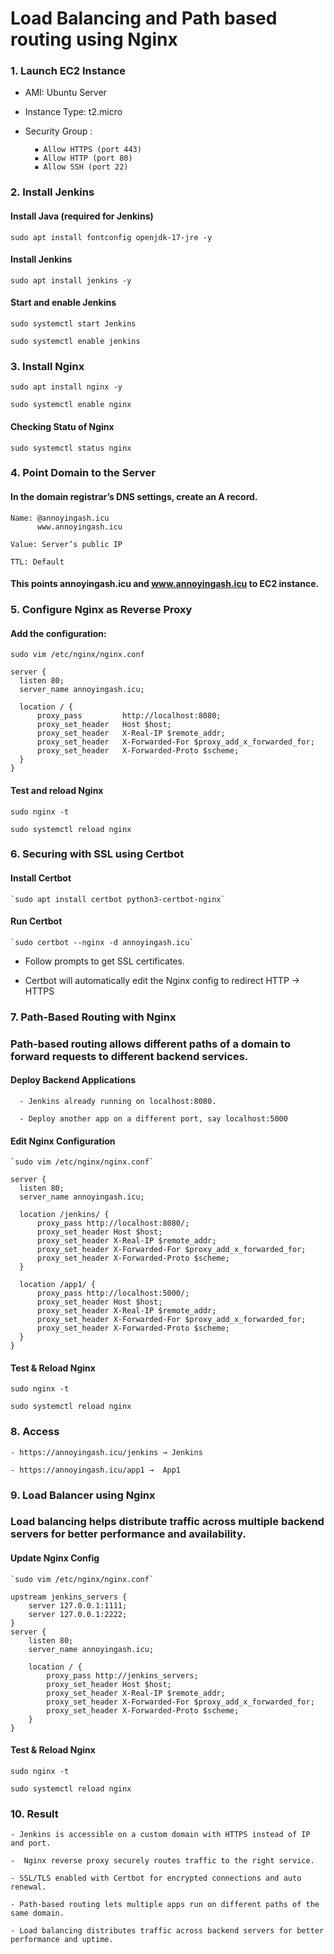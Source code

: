 # Load Balancing and Path based routing using Nginx

### 1. Launch EC2 Instance

- AMI: Ubuntu Server 
- Instance Type: t2.micro
- Security Group :
  
        ▪ Allow HTTPS (port 443)
        ▪ Allow HTTP (port 80)
        ▪ Allow SSH (port 22)

### 2. Install Jenkins

#### Install Java (required for Jenkins)

  `sudo apt install fontconfig openjdk-17-jre -y`

#### Install Jenkins

  `sudo apt install jenkins -y`

#### Start and enable Jenkins

  `sudo systemctl start Jenkins`

  `sudo systemctl enable jenkins`

### 3. Install Nginx

  `sudo apt install nginx -y`
  
  `sudo systemctl enable nginx`

#### Checking Statu of Nginx 

  `sudo systemctl status nginx`
  

### 4. Point Domain to the Server

#### In the domain registrar’s DNS settings, create an A record.

    Name: @annoyingash.icu
          www.annoyingash.icu
  
    Value: Server’s public IP

    TTL: Default

#### This points annoyingash.icu and www.annoyingash.icu to EC2 instance.


### 5. Configure Nginx as Reverse Proxy

#### Add the configuration:

  `sudo vim /etc/nginx/nginx.conf`

    server {
      listen 80;
      server_name annoyingash.icu;
  
      location / {
          proxy_pass         http://localhost:8080;
          proxy_set_header   Host $host;
          proxy_set_header   X-Real-IP $remote_addr;
          proxy_set_header   X-Forwarded-For $proxy_add_x_forwarded_for;
          proxy_set_header   X-Forwarded-Proto $scheme;
      }
    }

#### Test and reload Nginx

  `sudo nginx -t`
  
  `sudo systemctl reload nginx`


### 6. Securing with SSL using Certbot

  #### Install Certbot

    `sudo apt install certbot python3-certbot-nginx`

  #### Run Certbot

    `sudo certbot --nginx -d annoyingash.icu`

- Follow prompts to get SSL certificates.
  
- Certbot will automatically edit the Nginx config to redirect HTTP → HTTPS


### 7. Path-Based Routing with Nginx

  ### Path-based routing allows different paths of a domain to forward requests to different backend services.

#### Deploy Backend Applications

      - Jenkins already running on localhost:8080.

      - Deploy another app on a different port, say localhost:5000

#### Edit Nginx Configuration

    `sudo vim /etc/nginx/nginx.conf`

    server {
      listen 80;
      server_name annoyingash.icu;
  
      location /jenkins/ {
          proxy_pass http://localhost:8080/;
          proxy_set_header Host $host;
          proxy_set_header X-Real-IP $remote_addr;
          proxy_set_header X-Forwarded-For $proxy_add_x_forwarded_for;
          proxy_set_header X-Forwarded-Proto $scheme;
      }
  
      location /app1/ {
          proxy_pass http://localhost:5000/;
          proxy_set_header Host $host;
          proxy_set_header X-Real-IP $remote_addr;
          proxy_set_header X-Forwarded-For $proxy_add_x_forwarded_for;
          proxy_set_header X-Forwarded-Proto $scheme;
      }
    }


#### Test & Reload Nginx

  `sudo nginx -t`
    
  `sudo systemctl reload nginx`

### 8. Access

    - https://annoyingash.icu/jenkins → Jenkins
  
    - https://annoyingash.icu/app1 →  App1

### 9. Load Balancer using Nginx

  ### Load balancing helps distribute traffic across multiple backend servers for better performance and availability.

#### Update Nginx Config

    `sudo vim /etc/nginx/nginx.conf`

    upstream jenkins_servers {
        server 127.0.0.1:1111;
        server 127.0.0.1:2222;
    }
    server {
        listen 80;
        server_name annoyingash.icu;
    
        location / {
            proxy_pass http://jenkins_servers;
            proxy_set_header Host $host;
            proxy_set_header X-Real-IP $remote_addr;
            proxy_set_header X-Forwarded-For $proxy_add_x_forwarded_for;
            proxy_set_header X-Forwarded-Proto $scheme;
        }
    }

#### Test & Reload Nginx

  `sudo nginx -t`
  
  `sudo systemctl reload nginx`

### 10. Result

    - Jenkins is accessible on a custom domain with HTTPS instead of IP and port.

    -  Nginx reverse proxy securely routes traffic to the right service.
    
    - SSL/TLS enabled with Certbot for encrypted connections and auto renewal.

    - Path-based routing lets multiple apps run on different paths of the same domain.

    - Load balancing distributes traffic across backend servers for better performance and uptime.
